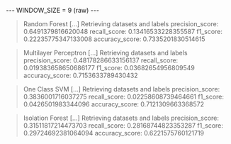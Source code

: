 
 --- WINDOW_SIZE = 9 (raw) --- 


> Random Forest
[...] Retrieving datasets and labels
precision_score: 0.6491379816620048
recall_score: 0.13416533228355587
f1_score: 0.22235775347133008
accuracy_score: 0.7335201830514615


> Multilayer Perceptron
[...] Retrieving datasets and labels
precision_score: 0.48178286633156137
recall_score: 0.019383658650686177
f1_score: 0.03682654956809549
accuracy_score: 0.7153633789430432


> One Class SVM
[...] Retrieving datasets and labels
precision_score: 0.3836001716037275
recall_score: 0.02258608739464661
f1_score: 0.0426501983344096
accuracy_score: 0.7121309663368572


> Isolation Forest
[...] Retrieving datasets and labels
precision_score: 0.31511817214473703
recall_score: 0.28168744823353287
f1_score: 0.29724692381064094
accuracy_score: 0.6221575760121719
